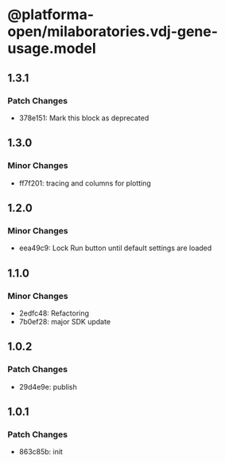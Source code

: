 # @platforma-open/milaboratories.vdj-gene-usage.model

## 1.3.1

### Patch Changes

- 378e151: Mark this block as deprecated

## 1.3.0

### Minor Changes

- ff7f201: tracing and columns for plotting

## 1.2.0

### Minor Changes

- eea49c9: Lock Run button until default settings are loaded

## 1.1.0

### Minor Changes

- 2edfc48: Refactoring
- 7b0ef28: major SDK update

## 1.0.2

### Patch Changes

- 29d4e9e: publish

## 1.0.1

### Patch Changes

- 863c85b: init

